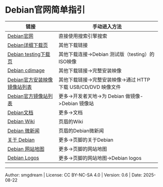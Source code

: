 # Debian官网简单指引

| 链接 | 手动进入方法 |
| --- | --- |
| [Debian官网](https://www.debian.org/) | 直接使用搜索引擎搜索 |
| [Debian详细下载页](https://www.debian.org/distrib/) | 其他下载链接 |
| [Debian testing下载页](https://www.debian.org/devel/debian-installer/) | 其他下载连接->Debian 测试版（testing）的ISO映像 |
| [Debian cdimage](https://www.debian.org/CD/) | 其他下载链接->完整安装映像 |
| [Debian官方安装映像镜像站列表](https://www.debian.org/CD/http-ftp/) | 其他下载链接->完整安装映像->通过 HTTP 下载 USB/CD/DVD 映像文件 |
| [Debian官方镜像站列表](https://www.debian.org/mirror/list) | 更多->开发者天地->为 Debian 做镜像->Debian 镜像站 |
| [Debian文档](https://www.debian.org/doc/) | 更多->文档 |
| [Debian Wiki](https://wiki.debian.org/FrontPage) | 页眉的Wiki |
| [Debian 微新闻](https://micronews.debian.org/) | 页眉的Debian微新闻 |
| [关于 Debian](https://www.debian.org/intro/about) | 更多->页脚的关于Debian |
| [Debian 网站地图](https://www.debian.org/sitemap) | 更多->页脚的网站地图 |
| [Debian Logos](https://www.debian.org/logos/) | 更多->页脚的网站地图->Debian logos |

---
Author: smgdream | License: CC BY-NC-SA 4.0 | Version: 0.6 | Date: 2025-08-22
